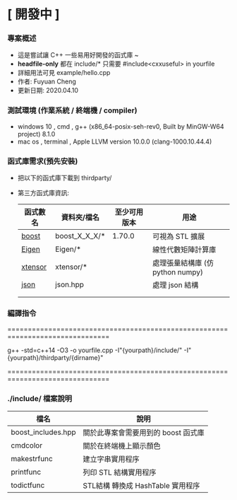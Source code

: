 



# [ 開發中 ]

### 專案概述

 - 這是嘗試讓 C++ 一些易用好開發的函式庫 ~  
 - **headfile-only**  都在 include/* 只需要 #include\<cxxuseful\>  in yourfile
- 詳細用法可見 example/hello.cpp
- 作者: Fuyuan Cheng 
- 更新日期: 2020.04.10 

### 測試環境 (作業系統 / **終端機** / compiler)

- windows 10 , cmd , g++ (x86_64-posix-seh-rev0, Built by MinGW-W64 project) 8.1.0
- mac os , terminal  , Apple LLVM version 10.0.0 (clang-1000.10.44.4)

### 函式庫需求(預先安裝)

- 把以下的函式庫下載到 thirdparty/ 

- 第三方函式庫資訊:

  | 函式數名                                                     | 資料夾/檔名   | 至少可用版本 | 用途                             |
  | ------------------------------------------------------------ | ------------- | ------------ | -------------------------------- |
  | [boost](<https://www.boost.org/>)                            | boost_X_X_X/* | 1.70.0       | 可視為 STL 擴展                  |
  | [Eigen](<http://eigen.tuxfamily.org/index.php?title=Main_Page>) | Eigen/*       |              | 線性代數矩陣計算庫               |
  | [xtensor](<https://github.com/xtensor-stack/xtensor/tree/master/include/xtensor>) | xtensor/*     |              | 處理張量結構庫 (仿 python numpy) |
  | [json](<https://github.com/nlohmann/json/tree/develop/single_include/nlohmann>) | json.hpp      |              | 處理 json 結構                   |
  |                                                              |               |              |                                  |
  |                                                              |               |              |                                  |

### 編譯指令 

===============================================================================

g++ -std=c++14 -O3 -o yourfile.cpp -I"{yourpath}/include/" -I"{yourpath}/thirdparty/{dirname}"

===============================================================================

### ./include/ 檔案說明

| 檔名               | 說明                                |
| ------------------ | ----------------------------------- |
| boost_includes.hpp | 關於此專案會需要用到的 boost 函式庫 |
| cmdcolor           | 關於在終端機上顯示顏色              |
| makestrfunc        | 建立字串實用程序                    |
| printfunc          | 列印 STL 結構實用程序               |
| todictfunc         | STL結構 轉換成 HashTable 實用程序   |


